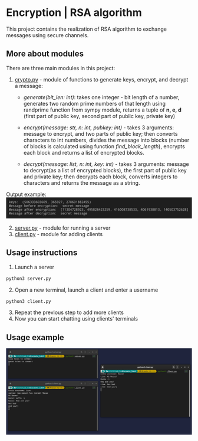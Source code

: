 # Encryption | RSA algorithm
This project contains the realization of RSA algorithm to exchange messages using secure channels.

## More about modules
There are three main modules in this project:
1. [crypto.py](https://github.com/ch1pkav/discrete_lab3/blob/main/crypto.py) - module of functions to generate keys, encrypt, and decrypt a message:
   * *generate(bit_len: int)*: takes one integer - bit length of a number, generates two random prime numbers of that length using randprime function from sympy module, returns a tuple of **n, e, d** (first part of public key, second part of public key, private key)
  
   * *encrypt(message: str, n: int, pubkey: int)* - takes 3 arguments: message to encrypt, and two parts of public key; then converts characters to int numbers, divides the message into blocks (number of blocks is calculated using function *find_block_length*), encrypts each block and returns a list of encrypted blocks.
   
   * *decrypt(message: list, n: int, key: int)* - takes 3 arguments: message to decrypt(as a list of encrypted blocks), the first part of public key and private key; then decrypts each block, converts integers to characters and returns the message as a string.

Output example:
<img src = 'examples/crypto.png'>

2. [server.py](https://github.com/ch1pkav/discrete_lab3/blob/main/server.py) - module for running a server
3. [client.py](https://github.com/ch1pkav/discrete_lab3/blob/main/client.py) - module for adding clients 

## Usage instructions
1. Launch a server
```bash
python3 server.py
```
2. Open a new terminal, launch a client and enter a username
```bash
python3 client.py
```
3. Repeat the previous step to add more clients
4. Now you can start chatting using clients' terminals

## Usage example

<img src = 'examples/chat.png'>

